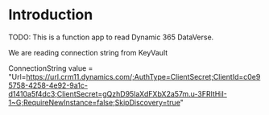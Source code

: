 # Introduction 
TODO: This is a function app to read Dynamic 365 DataVerse. 

We are reading connection string from KeyVault



ConnectionString value = "Url=https://url.crm11.dynamics.com/;AuthType=ClientSecret;ClientId=c0e95758-4258-4e92-9a1c-d1410a5f4dc3;ClientSecret=gQzhD95laXdFXbX2a57m.u-3FRltHiI-1~G;RequireNewInstance=false;SkipDiscovery=true"
